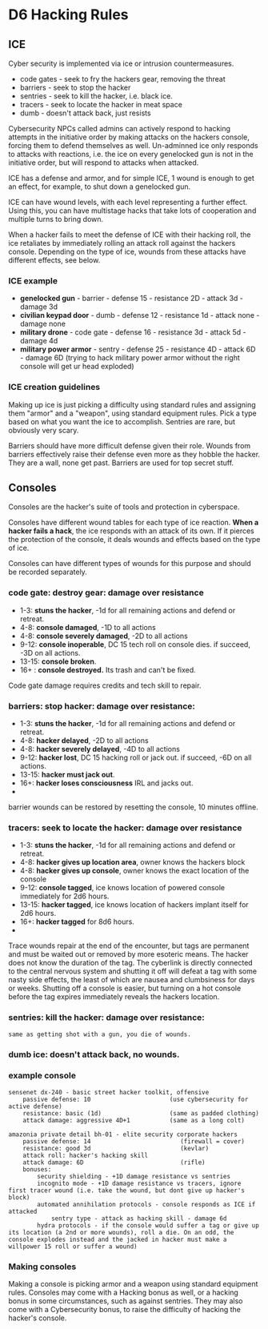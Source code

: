 # D6 Hacking Rules

## ICE
Cyber security is implemented via ice or intrusion countermeasures.

* code gates - seek to fry the hackers gear, removing the threat
* barriers - seek to stop the hacker 
* sentries - seek to kill the hacker, i.e. black ice.
* tracers - seek to locate the hacker in meat space
* dumb - doesn't attack back, just resists

Cybersecurity NPCs called admins can actively respond to hacking attempts in the initiative order by making attacks on the hackers console, forcing them to defend themselves as well.
Un-adminned ice only responds to attacks with reactions, i.e. the ice on every genelocked gun is not in the initiative order, but will respond to attacks when attacked.

ICE has a defense and armor, and for simple ICE, 1 wound is enough to get an effect, for example, to shut down a genelocked gun. 

ICE can have wound levels, with each level representing a further effect. Using this, you can have multistage hacks that take lots of cooperation and multiple turns to bring down.

When a hacker fails to meet the defense of ICE with their hacking roll, the ice retaliates by immediately rolling an attack roll against the hackers console. Depending on the type of ice, wounds from these attacks have different effects, see below.

### ICE example

 * **genelocked gun** - barrier - defense 15 - resistance 2D - attack 3d - damage 3d  
 * **civilian keypad door** - dumb - defense 12 - resistance 1d - attack none - damage none    
 * **military drone** - code gate - defense 16 - resistance 3d - attack 5d - damage 4d   
 * **military power armor** - sentry - defense 25 - resistance 4D - attack 6D - damage 6D  (trying to hack military power armor without the right console will get ur head exploded)  

### ICE creation guidelines
Making up ice is just picking a difficulty using standard rules and assigning them "armor" and a "weapon", using standard equipment rules. Pick a type based on what you want the ice to accomplish. Sentries are rare, but obviously very scary. 

Barriers should have more difficult defense given their role. Wounds from barriers effectively raise their defense even more as they hobble the hacker. They are a wall, none get past. Barriers are used for top secret stuff. 

## Consoles
Consoles are the hacker's suite of tools and protection in cyberspace.

Consoles have different wound tables for each type of ice reaction. **When a hacker fails a hack**, the ice responds with an attack of its own. If it pierces the protection of the console, it deals wounds and effects based on the type of ice.

Consoles can have different types of wounds for this purpose and should be recorded separately.
### code gate: destroy gear: damage over resistance  
* 1-3: **stuns the hacker**, -1d for all remaining actions and defend or retreat.  
* 4-8: **console damaged**, -1D to all actions   
* 4-8: **console severely damaged**, -2D to all actions   
* 9-12: **console inoperable**, DC 15 tech roll on console dies. if succeed, -3D on all actions.  
* 13-15: **console broken**.   
* 16+ : **console destroyed.** Its trash and can't be fixed.  

Code gate damage requires credits and tech skill to repair.

### barriers: stop hacker: damage over resistance:
* 1-3: **stuns the hacker**, -1d for all remaining actions and defend or retreat.
* 4-8: **hacker delayed**, -2D to all actions 
* 4-8: **hacker severely delayed**, -4D to all actions 
* 9-12: **hacker lost**, DC 15 hacking roll or jack out. if succeed, -6D on all actions.
* 13-15: **hacker must jack out**.
* 16+: **hacker loses consciousness** IRL and jacks out.
* 
barrier wounds can be restored by resetting the console, 10 minutes offline.

### tracers: seek to locate the hacker: damage over resistance
* 1-3: **stuns the hacker**, -1d for all remaining actions and defend or retreat.
* 4-8: **hacker gives up location area**, owner knows the hackers block
* 4-8: **hacker gives up console**, owner knows the exact location of the console
* 9-12: **console tagged**, ice knows location of powered console immediately for 2d6 hours.
* 13-15: **hacker tagged**, ice knows location of hackers implant itself for 2d6 hours.
* 16+: **hacker tagged** for 8d6 hours.
* 
Trace wounds repair at the end of the encounter, but tags are permanent and must be waited out or removed by more esoteric means. The hacker does not know the duration of the tag. The cyberlink is directly connected to the central nervous system and shutting it off will defeat a tag with some nasty side effects, the least of which are nausea and clumbsiness for days or weeks. Shutting off a console is easier, but turning on a hot console before the tag expires immediately reveals the hackers location.
    
### sentries: kill the hacker:  damage over resistance:
    same as getting shot with a gun, you die of wounds.

### dumb ice: doesn't attack back, no wounds.

### example console 

    sensenet dx-240 - basic street hacker toolkit, offensive
        passive defense: 10                      (use cybersecurity for active defense)
        resistance: basic (1d)                   (same as padded clothing)
        attack damage: aggressive 4D+1           (same as a long colt)

    amazonia private detail bh-01 - elite security corporate hackers
        passive defense: 14                         (firewall = cover)
        resistance: good 3d                         (kevlar) 
        attack roll: hacker's hacking skill
        attack damage: 6D                           (rifle)
        bonuses: 
            security shielding - +1D damage resistance vs sentries
            incognito mode - +1D damage resistance vs tracers, ignore first tracer wound (i.e. take the wound, but dont give up hacker's block)
            automated annihilation protocols - console responds as ICE if attacked
                sentry type - attack as hacking skill - damage 6d
            hydra protocols - if the console would suffer a tag or give up its location (a 2nd or more wounds), roll a die. On an odd, the console explodes instead and the jacked in hacker must make a willpower 15 roll or suffer a wound)

### Making consoles
Making a console is picking armor and a weapon using standard equipment rules. Consoles may come with a Hacking bonus as well, or a hacking bonus in some circumstances, such as against sentries.  They may also come with a Cybersecurity bonus, to raise the difficulty of hacking the hacker's console.

